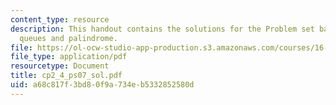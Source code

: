 ```yaml
---
content_type: resource
description: This handout contains the solutions for the Problem set based on stacks,
  queues and palindrome.
file: https://ol-ocw-studio-app-production.s3.amazonaws.com/courses/16-01-unified-engineering-i-ii-iii-iv-fall-2005-spring-2006/a68c817f3bd80f9a734eb5332852580d_cp2_4_ps07_sol.pdf
file_type: application/pdf
resourcetype: Document
title: cp2_4_ps07_sol.pdf
uid: a68c817f-3bd8-0f9a-734e-b5332852580d
---
```

